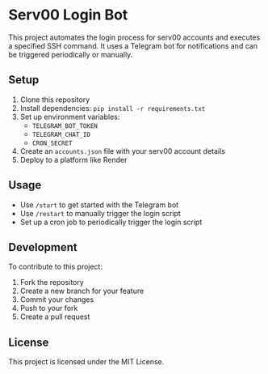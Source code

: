 # Serv00 Login Bot

   This project automates the login process for serv00 accounts and executes a specified SSH command. It uses a Telegram bot for notifications and can be triggered periodically or manually.

   ## Setup

   1. Clone this repository
   2. Install dependencies: `pip install -r requirements.txt`
   3. Set up environment variables:
      - `TELEGRAM_BOT_TOKEN`
      - `TELEGRAM_CHAT_ID`
      - `CRON_SECRET`
   4. Create an `accounts.json` file with your serv00 account details
   5. Deploy to a platform like Render

   ## Usage

   - Use `/start` to get started with the Telegram bot
   - Use `/restart` to manually trigger the login script
   - Set up a cron job to periodically trigger the login script

   ## Development

   To contribute to this project:

   1. Fork the repository
   2. Create a new branch for your feature
   3. Commit your changes
   4. Push to your fork
   5. Create a pull request

   ## License

   This project is licensed under the MIT License.
   